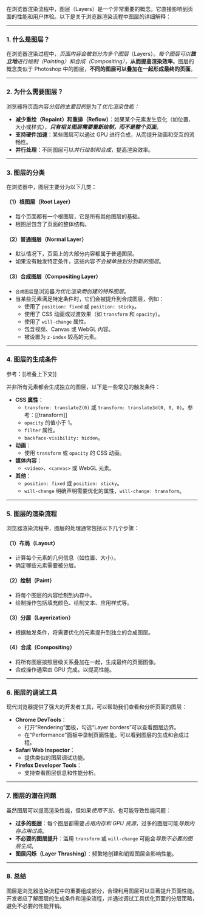 在浏览器渲染流程中，图层（Layers）是一个非常重要的概念。它直接影响到页面的性能和用户体验。以下是关于浏览器渲染流程中图层的详细解释：

---

### 1. 什么是图层？
在浏览器渲染过程中，*页面内容会被划分为多个图层*（Layers）。*每个图层可以**独立地**进行绘制（Painting）和合成（Compositing）*，**从而提高渲染效率**。图层的概念类似于 Photoshop 中的图层，**不同的图层可以叠加在一起形成最终的页面**。

---

### 2. 为什么需要图层？
浏览器将页面内容*分层的主要目的*是为了*优化渲染性能：*
- **减少重绘（Repaint）和重排（Reflow）**：如果某个元素发生变化（如位置、大小或样式），***只有相关图层需要重新绘制，而不是整个页面***。
- **支持硬件加速**：某些图层可以通过 GPU 进行合成，从而提升动画和交互的流畅性。
- **并行处理**：不同图层可以*并行绘制和合成*，提高渲染效率。

---

### 3. 图层的分类
在浏览器中，图层主要分为以下几类：
#### （1）根图层（Root Layer）
- 每个页面都有一个根图层，它是所有其他图层的基础。
- 根图层包含了页面的整体结构。

#### （2）普通图层（Normal Layer）
- 默认情况下，页面上的大部分内容都属于普通图层。
- 如果没有触发特定条件，这些内容*不会被单独划分到新的图层*。

#### （3）合成图层（Compositing Layer）
- `合成图层`是浏览器*为优化渲染而创建的特殊图层*。
- 当某些元素满足特定条件时，它们会被提升到合成图层，例如：
  - 使用了 `position: fixed` 或 `position: sticky`。
  - 使用了 CSS 动画或过渡效果（如 `transform` 和 `opacity`）。
  - 使用了 `will-change` 属性。
  - 包含视频、Canvas 或 WebGL 内容。
  - 被设置为 `z-index` 较高的元素。

---

### 4. 图层的生成条件
参考：[[堆叠上下文]]

并非所有元素都会生成独立的图层，以下是一些常见的触发条件：
- **CSS 属性**：
  - `transform: translateZ(0)` 或 `transform: translate3d(0, 0, 0)`。参考：[[transform]]
  - `opacity` 的值小于 1。
  - `filter` 属性。
  - `backface-visibility: hidden`。
- **动画**：
  - 使用 `transform` 或 `opacity` 的 CSS 动画。
- **媒体内容**：
  - `<video>`、`<canvas>` 或 WebGL 元素。
- **其他**：
  - `position: fixed` 或 `position: sticky`。
  - `will-change` 明确声明需要优化的属性，`will-change: transform`。

---

### 5. 图层的渲染流程
浏览器渲染流程中，图层的处理通常包括以下几个步骤：
#### （1）布局（Layout）
- 计算每个元素的几何信息（如位置、大小）。
- 确定哪些元素需要被分层。

#### （2）绘制（Paint）
- 将每个图层的内容绘制到内存中。
- 绘制操作包括填充颜色、绘制文本、应用样式等。

#### （3）分层（Layerization）
- 根据触发条件，将需要优化的元素提升到独立的合成图层。

#### （4）合成（Compositing）
- 将所有图层按照层级关系叠加在一起，生成最终的页面图像。
- 合成操作通常由 GPU 完成，以提高性能。

---

### 6. 图层的调试工具
现代浏览器提供了强大的开发者工具，可以帮助我们查看和分析页面的图层：
- **Chrome DevTools**：
  - 打开“Rendering”面板，勾选“Layer borders”可以查看图层边界。
  - 在“Performance”面板中录制页面性能，可以看到图层的生成和合成过程。
- **Safari Web Inspector**：
  - 提供类似的图层调试功能。
- **Firefox Developer Tools**：
  - 支持查看图层信息和性能分析。

---

### 7. 图层的潜在问题
虽然图层可以提高渲染性能，但如果*使用不当*，也可能导致性能问题：
- **过多的图层**：每个图层都需要*占用内存和 GPU 资源*，过多的图层可能*导致内存占用过高*。
- **不必要的图层提升**：滥用 `transform` 或 `will-change` 可能会*导致不必要的图层生成*。
- **图层闪烁（Layer Thrashing）**：频繁地创建和销毁图层会影响性能。

---

### 8. 总结
图层是浏览器渲染流程中的重要组成部分，合理利用图层可以显著提升页面性能。开发者应了解图层的生成条件和渲染流程，并通过调试工具优化页面的分层策略，避免不必要的性能开销。

